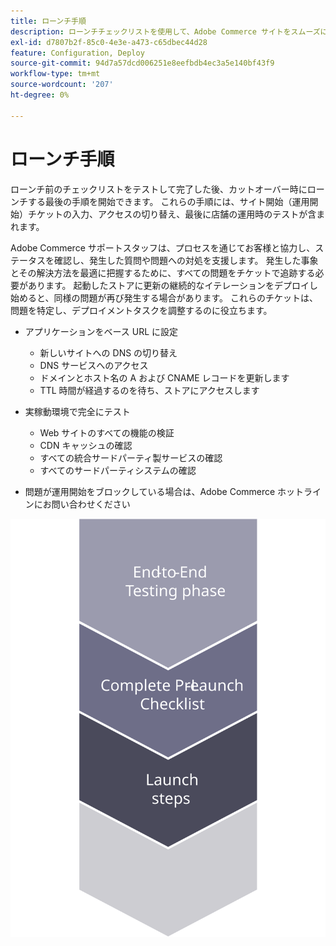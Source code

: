 ```yaml
---
title: ローンチ手順
description: ローンチチェックリストを使用して、Adobe Commerce サイトをスムーズに実装します。
exl-id: d7807b2f-85c0-4e3e-a473-c65dbec44d28
feature: Configuration, Deploy
source-git-commit: 94d7a57dcd006251e8eefbdb4ec3a5e140bf43f9
workflow-type: tm+mt
source-wordcount: '207'
ht-degree: 0%

---
```


# ローンチ手順

ローンチ前のチェックリストをテストして完了した後、カットオーバー時にローンチする最後の手順を開始できます。 これらの手順には、サイト開始（運用開始）チケットの入力、アクセスの切り替え、最後に店舗の運用時のテストが含まれます。

Adobe Commerce サポートスタッフは、プロセスを通じてお客様と協力し、ステータスを確認し、発生した質問や問題への対処を支援します。 発生した事象とその解決方法を最適に把握するために、すべての問題をチケットで追跡する必要があります。 起動したストアに更新の継続的なイテレーションをデプロイし始めると、同様の問題が再び発生する場合があります。 これらのチケットは、問題を特定し、デプロイメントタスクを調整するのに役立ちます。

- アプリケーションをベース URL に設定
   - 新しいサイトへの DNS の切り替え
   - DNS サービスへのアクセス
   - ドメインとホスト名の A および CNAME レコードを更新します
   - TTL 時間が経過するのを待ち、ストアにアクセスします

- 実稼動環境で完全にテスト
   - Web サイトのすべての機能の検証
   - CDN キャッシュの確認
   - すべての統合サードパーティ製サービスの確認
   - すべてのサードパーティシステムの確認

- 問題が運用開始をブロックしている場合は、Adobe Commerce ホットラインにお問い合わせください

![ 立ち上げプロセスのフェーズ 3 を示す図 ](../../assets/playbooks/launch-steps-3.svg)
